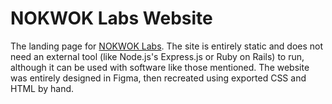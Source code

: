 # NOKWOK Labs Website
The landing page for [NOKWOK Labs](https://nokwok.world). The site is entirely static and does not need an external tool (like Node.js's Express.js or Ruby on Rails) to run, although it can be used with software like those mentioned. The website was entirely designed in Figma, then recreated using exported CSS and HTML by hand.
